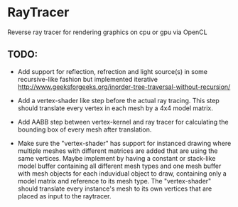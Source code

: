 # RayTracer
Reverse ray tracer for rendering graphics on cpu or gpu via OpenCL

## TODO:

- Add support for reflection, refrection and light source(s) in some recursive-like fashion but implemented iterative http://www.geeksforgeeks.org/inorder-tree-traversal-without-recursion/

- Add a vertex-shader like step before the actual ray tracing. This step should translate every vertex in each mesh by a 4x4 model matrix.

- Add AABB step between vertex-kernel and ray tracer for calculating the bounding box of every mesh after translation.

- Make sure the "vertex-shader" has support for instanced drawing where multiple meshes with different matrices are added that are using the same vertices. Maybe implement by having a constant or stack-like model buffer containing all different mesh types and one mesh buffer with mesh objects for each induvidual object to draw, containing only a model matrix and reference to its mesh type. The "vertex-shader" should translate every instance's mesh to its own vertices that are placed as input to the raytracer.